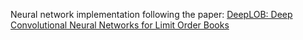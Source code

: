 Neural network implementation following the paper: 
[DeepLOB: Deep Convolutional Neural Networks for Limit Order Books](https://arxiv.org/abs/1808.03668)
